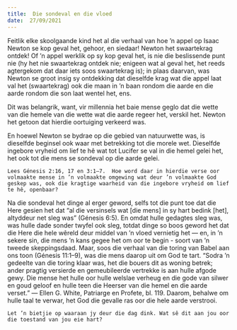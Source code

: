 ```yaml
---
title:  Die sondeval en die vloed
date:  27/09/2021
---
```


Feitlik elke skoolgaande kind het al die verhaal van hoe ’n appel op Isaac Newton se kop geval het, gehoor, en siedaar!  Newton het swaartekrag ontdek!  Of ’n appel werklik op sy kop geval het, is nie die beslissende punt nie (hy het nie swaartekrag ontdek nie; enigeen wat al geval het, het reeds agtergekom dat daar iets soos swaartekrag is); in plaas daarvan, was Newton se groot insig sy ontdekking dat dieselfde krag wat die appel laat val het (swaartekrag) ook die maan in ’n baan rondom die aarde en die aarde rondom die son laat wentel het, ens.

Dit was belangrik, want, vir millennia het baie mense geglo dat die wette van die hemele van die wette wat die aarde regeer het, verskil het. Newton het getoon dat hierdie oortuiging verkeerd was.

En hoewel Newton se bydrae op die gebied van natuurwette was, is dieselfde beginsel ook waar met betrekking tot die morele wet.  Dieselfde ingebore vryheid om lief te hê wat tot Lucifer se val in die hemel gelei het, het ook tot die mens se sondeval op die aarde gelei.

`Lees Génesis 2:16, 17 en 3:1–7.  Hoe word daar in hierdie verse oor volmaakte mense in ’n volmaakte omgewing wat deur ’n volmaakte God geskep was, ook die kragtige waarheid van die ingebore vryheid om lief te hê, openbaar?`

Na die sondeval het dinge al erger geword, selfs tot die punt toe dat die Here gesien het dat “al die versinsels wat [die mens] in sy hart bedink [het], altyddeur net sleg was” (Génesis 6:5). En omdat hulle gedagtes sleg was, was hulle dade sonder twyfel ook sleg, totdat dinge so boos geword het dat die Here die hele wêreld deur middel van ’n vloed vernietig het — en, in ’n sekere sin, die mens ’n kans gegee het om oor te begin - soort van ’n tweede skeppingsdaad. Maar, soos die verhaal van die toring van Babel aan ons toon (Génesis 11:1–9), was die mens daarop uit om God te tart. “Sodra ’n gedeelte van die toring klaar was, het die bouers dit as woning betrek; ander pragtig versierde en gemeubileerde vertrekke is aan hulle afgode gewy. Die mense het hulle oor hulle welslae verheug en die gode van silwer en goud geloof en hulle teen die Heerser van die hemel en die aarde verset.” — Ellen G. White, Patriarge en Profete, bl. 119. Daarom, behalwe om hulle taal te verwar, het God die gevalle ras oor die hele aarde verstrooi.

`Let ’n bietjie op waaraan jy deur die dag dink. Wat sê dit aan jou oor die toestand van jou eie hart?`